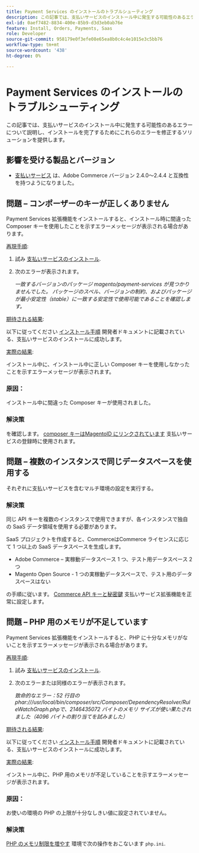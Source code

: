 ```yaml
---
title: Payment Services のインストールのトラブルシューティング
description: この記事では、支払いサービスのインストール中に発生する可能性のあるエラーについて説明し、インストールを完了するためにこれらのエラーを修正するソリューションを提供します。
exl-id: 0aef7482-8834-400e-85b9-d3d3eb0ab76e
feature: Install, Orders, Payments, Saas
role: Developer
source-git-commit: 958179e0f3efe08e65ea8b0c4c4e1015e3c5bb76
workflow-type: tm+mt
source-wordcount: '438'
ht-degree: 0%

---
```


# Payment Services のインストールのトラブルシューティング

この記事では、支払いサービスのインストール中に発生する可能性のあるエラーについて説明し、インストールを完了するためにこれらのエラーを修正するソリューションを提供します。

## 影響を受ける製品とバージョン

* [支払いサービス](https://marketplace.magento.com/magento-payment-services.html) は、Adobe Commerce バージョン 2.4.0～2.4.4 と互換性を持つようになりました。

## 問題 – コンポーザーのキーが正しくありません

Payment Services 拡張機能をインストールすると、インストール時に間違った Composer キーを使用したことを示すエラーメッセージが表示される場合があります。

<u>再現手順</u>:

1. 試み [支払いサービスのインストール](https://experienceleague.adobe.com/docs/commerce-merchant-services/payment-services/get-started/install.html).
1. 次のエラーが表示されます。

   *一致するバージョンのパッケージ magento/payment-services が見つかりませんでした。 パッケージのスペル、バージョンの制約、およびパッケージが最小安定性（stable）に一致する安定性で使用可能であることを確認します。*

<u>期待される結果</u>:

以下に従ってください [インストール手順](https://experienceleague.adobe.com/docs/commerce-merchant-services/payment-services/get-started/install.html) 開発者ドキュメントに記載されている、支払いサービスのインストールに成功します。

<u>実際の結果</u>:

インストール中に、インストール中に正しい Composer キーを使用しなかったことを示すエラーメッセージが表示されます。

### 原因：

インストール中に間違った Composer キーが使用されました。

### 解決策

を確認します。 [composer キーはMagentoID にリンクされています](https://experienceleague.adobe.com/docs/commerce-merchant-services/payment-services/get-started/install.html#incorrect-composer-keys) 支払いサービスの登録時に使用されます。

## 問題 – 複数のインスタンスで同じデータスペースを使用する

それぞれに支払いサービスを含むマルチ環境の設定を実行する。

### 解決策

同じ API キーを複数のインスタンスで使用できますが、各インスタンスで独自の SaaS データ領域を使用する必要があります。

SaaS プロジェクトを作成すると、CommerceはCommerce ライセンスに応じて 1 つ以上の SaaS データスペースを生成します。

* Adobe Commerce – 実稼動データスペース 1 つ、テスト用データスペース 2 つ
* Magento Open Source - 1 つの実稼動データスペースで、テスト用のデータスペースはない

の手順に従います。 [Commerce API キーと秘密鍵](https://experienceleague.adobe.com/docs/commerce-merchant-services/payment-services/get-started/connect.html#obtain-api-credentials) 支払いサービス拡張機能を正常に設定します。

## 問題 – PHP 用のメモリが不足しています

Payment Services 拡張機能をインストールすると、PHP に十分なメモリがないことを示すエラーメッセージが表示される場合があります。

<u>再現手順</u>:

1. 試み [支払いサービスのインストール](https://experienceleague.adobe.com/docs/commerce-merchant-services/payment-services/get-started/install.html).
1. 次のエラーまたは同様のエラーが表示されます。

   *致命的なエラー：52 行目のphar:///usr/local/bin/composer/src/Composer/DependencyResolver/RuleWatchGraph.phpで、2146435072 バイトのメモリ サイズが使い果たされました（4096 バイトの割り当てを試みました）*

<u>期待される結果</u>:

以下に従ってください [インストール手順](https://experienceleague.adobe.com/docs/commerce-merchant-services/payment-services/get-started/install.html) 開発者ドキュメントに記載されている、支払いサービスのインストールに成功します。

<u>実際の結果</u>:

インストール中に、PHP 用のメモリが不足していることを示すエラーメッセージが表示されます。

### 原因：

お使いの環境の PHP の上限が十分なしきい値に設定されていません。

### 解決策

[PHP のメモリ制限を増やす](https://experienceleague.adobe.com/docs/commerce-merchant-services/payment-services/get-started/install.html#not-enough-memory-for-php) 環境で次の操作をおこないます `php.ini`.
